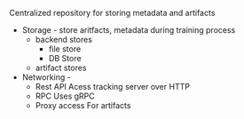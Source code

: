 Centralized repository for storing metadata and artifacts
- Storage - store aritfacts, metadata during training process
    - backend stores
        - file store
        - DB Store
    - artifact stores
- Networking - 
    - Rest API
        Acess tracking server over HTTP
    - RPC
        Uses gRPC
    - Proxy access
        For artifacts

